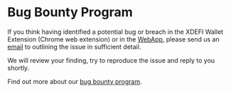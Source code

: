 # Bug Bounty Program

If you think having identified a potential bug or breach in the XDEFI Wallet Extension (Chrome web extension) or in the [WebApp](https://www.app.xdefi.io), please send us an [email](mailto:bugbounty@xdefi.io) to outlining the issue in sufficient detail.

We will review your finding, try to reproduce the issue and reply to you shortly.

Find out more about our [bug bounty program](https://www.xdefi.io/article/bug-bounty-program/).
